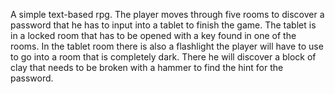 A simple text-based rpg. The player moves through five rooms to discover a password that he has to input into a tablet to finish the game. The tablet is in a locked room that has to be opened with a key found in one of the rooms. In the tablet room there is also a flashlight the player will have to use to go into a room that is completely dark. There he will discover a block of clay that needs to be broken with a hammer to find the hint for the password.
